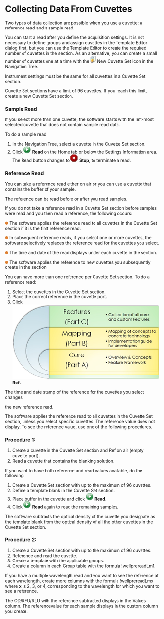 # Collecting Data From Cuvettes

Two types of data collection are possible when you use a cuvette: a reference read and a sample read.

You can start a read after you define the acquisition settings. It is not necessary to define groups and assign cuvettes in the Template Editor dialog first, but you can use the Template Editor to create the required number of cuvettes in the section. As an alternative, you can create a small number of cuvettes one at a time with the ![](<../../../.gitbook/assets/0 (4).jpeg>) New Cuvette Set icon in the Navigation Tree.

Instrument settings must be the same for all cuvettes in a Cuvette Set section.

Cuvette Set sections have a limit of 96 cuvettes. If you reach this limit, create a new Cuvette Set section.

### Sample Read

If you select more than one cuvette, the software starts with the left-most selected cuvette that does not contain sample read data.

To do a sample read:

1. In the Navigation Tree, select a cuvette in the Cuvette Set section.
2. Click ![](<../../../.gitbook/assets/1 (4).jpeg>) **Read** on the Home tab or below the Settings Information area. The Read button changes to ![](<../../../.gitbook/assets/2 (3).jpeg>) **Stop**, to terminate a read.

### Reference Read

You can take a reference read either on air or you can use a cuvette that contains the buffer of your sample.

The reference can be read before or after you read samples.

If you do not take a reference read in a Cuvette Set section before samples were read and you then read a reference, the following occurs:

![](<../../../.gitbook/assets/3 (4).png>) The software applies the reference read to all cuvettes in the Cuvette Set section if it is the first reference read.

![](<../../../.gitbook/assets/4 (4).png>) In subsequent reference reads, if you select one or more cuvettes, the software selectively replaces the reference read for the cuvettes you select.

![](<../../../.gitbook/assets/5 (3).png>) The time and date of the read displays under each cuvette in the section.

![](<../../../.gitbook/assets/6 (4).png>) The software applies the reference to new cuvettes you subsequently create in the section.

You can have more than one reference per Cuvette Set section. To do a reference read:

1. Select the cuvettes in the Cuvette Set section.
2. Place the correct reference in the cuvette port.
3. Click ![](<../../../.gitbook/assets/7 (2).jpeg>) **Ref**.

The time and date stamp of the reference for the cuvettes you select changes.

the new reference read.

The software applies the reference read to all cuvettes in the Cuvette Set section, unless you select specific cuvettes. The reference value does not display. To see the reference value, use one of the following procedures.

### Procedure 1:

1. Create a cuvette in the Cuvette Set section and Ref on air (empty cuvette port).
2. Read a cuvette that contains the blanking solution.

If you want to have both reference and read values available, do the following:

1. Create a Cuvette Set section with up to the maximum of 96 cuvettes.
2. Define a template blank in the Cuvette Set section.
3. Place buffer in the cuvette and click ![](<../../../.gitbook/assets/0 (3).jpeg>) **Read**.
4. Click ![](<../../../.gitbook/assets/1 (3).jpeg>) **Read** again to read the remaining samples.

The software subtracts the optical density of the cuvette you designate as the template blank from the optical density of all the other cuvettes in the Cuvette Set section.

### Procedure 2:

1. Create a Cuvette Set section with up to the maximum of 96 cuvettes.
2. Reference and read the cuvette.
3. Create a template with the applicable groups.
4. Create a column in each Group table with the formula !wellprereadLm1.

If you have a multiple wavelength read and you want to see the reference at each wavelength, create more columns with the formula !wellprereadLmx where **x** is 2, 3, or 4, corresponding to the wavelength for which you want to see a reference.

The OD/RFU/RLU with the reference subtracted displays in the Values column. The referencevalue for each sample displays in the custom column you create.

